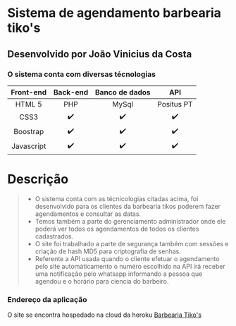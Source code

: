 # **Sistema de agendamento barbearia tiko's**

## Desenvolvido por João Vinicius da Costa

### O sistema conta com diversas técnologias

| Front-end | Back-end | Banco de dados| API |
|:---------:|:--------:|:-------------:|:--: |
| HTML 5    |PHP| MySql|Positus PT|
| CSS3      |✔️|✔️|✔️|
| Boostrap  |✔️|✔️|✔️|
| Javascript|✔️|✔️|✔️|

# Descrição

> * O sistema conta com as técnicologias citadas acima, foi desenvolvido para os clientes da barbearia tikos poderem fazer agendamentos e consultar as datas.
> * Temos também a parte do gerenciamento administrador onde ele poderá ver todos os agendamentos de todos os clientes cadastrados.
> * O site foi trabalhado a parte de segurança também com sessões e criação de hash MD5 para criptografia de senhas.
> * Referente a API usada quando o cliente efetuar o agendamento pelo site automáticamento o numéro escolhido na API irá receber uma notificação pelo whatsapp informando a pessoa que agendou e o horário para ciencia do barbeiro.


### Endereço da aplicação
O site se encontra hospedado na cloud da heroku [Barbearia Tiko's](https://barbeariatikos.herokuapp.com)
